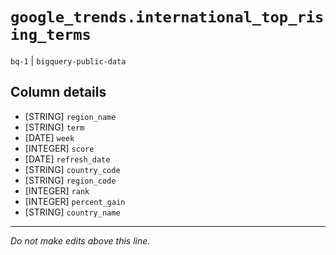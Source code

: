 # `google_trends.international_top_rising_terms`
`bq-1` | `bigquery-public-data`

## Column details
* [STRING]    `region_name`
* [STRING]    `term`
* [DATE]      `week`
* [INTEGER]   `score`
* [DATE]      `refresh_date`
* [STRING]    `country_code`
* [STRING]    `region_code`
* [INTEGER]   `rank`
* [INTEGER]   `percent_gain`
* [STRING]    `country_name`

-------------------------------------------------------------------------------
*Do not make edits above this line.*
